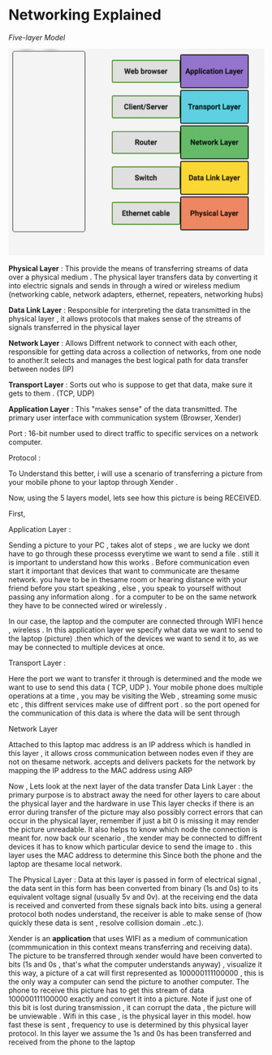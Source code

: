 # Networking Explained

*Five-layer Model*

![Five Layer Model](resources/Layers-in-Networking-Models-Coursera-768x668.png "Five Layer Moddel")

**Physical Layer** : This provide the means of transferring streams of data over a physical medium . The physical layer transfers data by converting it into electric signals and sends in through a wired or wireless medium (networking cable,  network adapters, ethernet, repeaters, networking hubs)

**Data Link Layer** : Responsible for interpreting the data transmitted in the physical layer , it allows protocols that makes sense of the streams of signals transferred in the physical layer 

**Network Layer** : Allows Diffrent network to connect with each other, responsible for getting data across a collection of networks, from one node to another.It selects and manages the best logical path for data transfer between nodes (IP)

**Transport Layer** : Sorts out who is suppose to get that data, make sure it gets to them . (TCP, UDP)

**Application Layer** : This "makes sense" of the data transmitted. The primary user interface with communication system   (Browser, Xender)


Port : 16-bit number used to direct traffic to specific services on a network computer.  

Protocol :

To Understand this better, i will use a scenario of transferring a picture from your mobile phone to your laptop through Xender . 

Now, using the 5 layers model, lets see how this picture is being RECEIVED.

First, 

Application Layer : 

Sending a picture to your PC , takes alot of steps , we are lucky we dont have to go through these processs everytime we want to send a file . still it is important to understand how this works . Before communication even start it important that  devices that want to communicate are thesame network. you have to be in thesame room or hearing distance with your friend before you start speaking , else , you speak to yourself without passing any information along . for a computer to be on the same network they have to be connected wired or wirelessly .

In our case, the laptop and the computer are connected through WIFI hence , wireless . In this application layer we specify what data we want to send to the laptop (picture)
.then which of the devices we want to send it to, as we may be connected to multiple devices at once.

Transport Layer :

Here the port we want to transfer it through is determined and the mode we want to use to send this data ( TCP, UDP ). 
Your mobile phone does multiple operations at a time , you may be visiting the Web , streaming some music etc , this diffrent services make use of diffrent port . so the port opened for the communication of this data is where the data will be sent through


Network Layer

Attached to this laptop mac address is an IP address which is handled in this layer , it allows cross communication between nodes even if they are not on thesame network. accepts and delivers packets for the network by mapping the IP address to the MAC address using ARP 



Now , Lets look at the next layer of the data transfer
Data Link Layer : the primary purpose is to abstract away the need for other layers to care about the physical layer and the hardware in use This layer checks if there is an error during transfer of the picture may also possibly correct errors that can occur in the physical layer, remember if just a bit 0 is missing it may render the picture unreadable.  It also helps to know which node the connection is meant for. now back our scenario , the xender may be connected to diffrent devices it has to know which particular device to send the image to . this layer uses the MAC address to determine this Since both the phone and the laptop are thesame local network.



The Physical Layer :  Data at this layer is passed in form of electrical signal , the data sent in this form has been converted from binary (1s and 0s) to its equivalent voltage signal (usually 5v and 0v). at the receiving end the data is received and converted from these signals back into bits. using a general protocol both nodes understand, the receiver is able to make sense of (how quickly these data is sent , resolve collision domain ..etc.). 

Xender is an **application** that uses WIFI as a medium of communication (commmunication in this context means transferring and receiving data). The picture to be transferred through xender would have been converted to bits (1s and 0s , that's what the computer understands anyway) , visualize it this way, a picture of a cat will first represented as 100000111100000 , this is the only way a computer can send the picture to another computer. The phone to receive this picture has to get this stream of data 100000111100000 exactly and convert it into a picture. Note if just one of this bit is lost during transmission , it can corrupt the data , the picture will be unviewable .
Wifi in this case , is the physical layer in this model. how fast these is sent , frequency to use is determined by this physical layer protocol. In this layer we assume the 1s and 0s has been transferred and received from the phone to the laptop
























